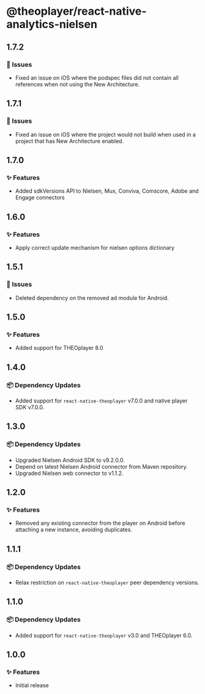 # @theoplayer/react-native-analytics-nielsen

## 1.7.2

### 🐛 Issues

- Fixed an issue on iOS where the podspec files did not contain all references when not using the New Architecture.

## 1.7.1

### 🐛 Issues

- Fixed an issue on iOS where the project would not build when used in a project that has New Architecture enabled.

## 1.7.0

### ✨ Features

- Added sdkVersions API to Nielsen, Mux, Conviva, Comscore, Adobe and Engage connectors

## 1.6.0

### ✨ Features

- Apply correct update mechanism for nielsen options dictionary

## 1.5.1

### 🐛 Issues

- Deleted dependency on the removed ad module for Android.

## 1.5.0

### ✨ Features

- Added support for THEOplayer 8.0

## 1.4.0

### 📦 Dependency Updates

- Added support for `react-native-theoplayer` v7.0.0 and native player SDK v7.0.0.

## 1.3.0

### 📦 Dependency Updates

- Upgraded Nielsen Android SDK to v9.2.0.0.
- Depend on latest Nielsen Android connector from Maven repository.
- Upgraded Nielsen web connector to v1.1.2.

## 1.2.0

### ✨ Features

- Removed any existing connector from the player on Android before attaching a new instance, avoiding duplicates.

## 1.1.1

### 📦 Dependency Updates

- Relax restriction on `react-native-theoplayer` peer dependency versions.

## 1.1.0

### 📦 Dependency Updates

- Added support for `react-native-theoplayer` v3.0 and THEOplayer 6.0.

## 1.0.0

### ✨ Features

- Initial release
